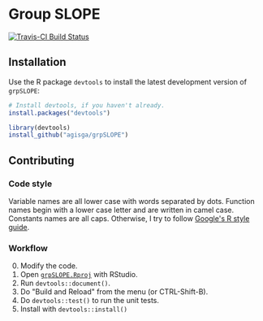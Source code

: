# Group SLOPE

[![Travis-CI Build Status](https://travis-ci.com/agisga/grpSLOPE.svg?token=MrDRsseBxwE6bVK4mNQS&branch=master)](https://travis-ci.com/agisga/grpSLOPE)

## Installation

Use the R package `devtools` to install the latest development version of `grpSLOPE`:

```R
# Install devtools, if you haven't already.
install.packages("devtools")

library(devtools)
install_github("agisga/grpSLOPE")
```

## Contributing

### Code style

Variable names are all lower case with words separated by dots.
Function names begin with a lower case letter and are written in camel case.
Constants names are all caps.
Otherwise, I try to follow [Google's R style guide](https://google.github.io/styleguide).

### Workflow

0. Modify the code.
1. Open [`grpSLOPE.Rproj`](https://github.com/agisga/grpSLOPE/blob/master/grpSLOPE.Rproj) with RStudio.
2. Run `devtools::document()`.
3. Do "Build and Reload" from the menu (or CTRL-Shift-B).
4. Do `devtools::test()` to run the unit tests.
5. Install with `devtools::install()`
